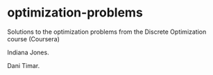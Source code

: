 # optimization-problems
Solutions to the optimization problems from the Discrete Optimization course (Coursera)

Indiana Jones.

Dani Timar.

